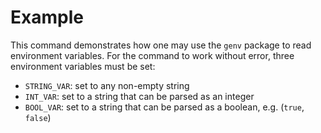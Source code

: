 # Example

This command demonstrates how one may use the `genv` package to read environment variables. For the command to work without error, three environment variables must be set:
* `STRING_VAR`: set to any non-empty string
* `INT_VAR`: set to a string that can be parsed as an integer
* `BOOL_VAR`: set to a string that can be parsed as a boolean, e.g. (`true`, `false`)